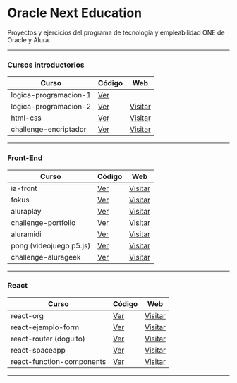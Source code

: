 # Oracle Next Education

Proyectos y ejercicios del programa de tecnología y empleabilidad ONE de Oracle y Alura.

---

### Cursos introductorios

| Curso                 | Código                                                                                    | Web                                                                                 |
| --------------------- | ----------------------------------------------------------------------------------------- | ----------------------------------------------------------------------------------- |
| logica-programacion-1 | [Ver](https://github.com/romanrios/oracle-next-education/tree/main/logica-programacion-1) |                                                                                     |
| logica-programacion-2 | [Ver](https://github.com/romanrios/oracle-next-education/tree/main/logica-programacion-2) | [Visitar](https://romanrios.github.io/oracle-next-education/logica-programacion-2/) |
| html-css              | [Ver](https://github.com/romanrios/oracle-next-education/tree/main/html-css)              | [Visitar](https://romanrios.github.io/oracle-next-education/html-css/)              |
| challenge-encriptador | [Ver](https://github.com/romanrios/oracle-next-education/tree/main/challenge-encriptador) | [Visitar](https://romanrios.github.io/oracle-next-education/challenge-encriptador/) |

---

### Front-End

| Curso                   | Código                                                                                  | Web                                                                               |
| ----------------------- | --------------------------------------------------------------------------------------- | --------------------------------------------------------------------------------- |
| ia-front                | [Ver](https://github.com/romanrios/oracle-next-education/tree/main/ia-front)            | [Visitar](https://romanrios.github.io/oracle-next-education/ia-front/)            |
| fokus                   | [Ver](https://github.com/romanrios/oracle-next-education/tree/main/fokus)               | [Visitar](https://romanrios.github.io/oracle-next-education/fokus/)               |
| aluraplay               | [Ver](https://github.com/romanrios/oracle-next-education/tree/main/aluraplay)           | [Visitar](https://romanrios.github.io/oracle-next-education/aluraplay/)           |
| challenge-portfolio     | [Ver](https://github.com/romanrios/oracle-next-education/tree/main/challenge-portfolio) | [Visitar](https://romanrios.github.io/oracle-next-education/challenge-portfolio)  |
| aluramidi               | [Ver](https://github.com/romanrios/oracle-next-education/tree/main/aluramidi)           | [Visitar](https://romanrios.github.io/oracle-next-education/aluramidi/)           |
| pong (videojuego p5.js) | [Ver](https://github.com/romanrios/oracle-next-education/tree/main/pong)                | [Visitar](https://romanrios.github.io/oracle-next-education/pong/)                |
| challenge-alurageek     | [Ver](https://github.com/romanrios/oracle-next-education/tree/main/challenge-alurageek) | [Visitar](https://romanrios.github.io/oracle-next-education/challenge-alurageek/) |

---

### React

| Curso                     | Código                                                                                        | Web                                                                                         |
| ------------------------- | --------------------------------------------------------------------------------------------- | ------------------------------------------------------------------------------------------- |
| react-org                 | [Ver](https://github.com/romanrios/oracle-next-education/tree/main/react-org)                 | [Visitar](https://romanrios.github.io/oracle-next-education/react-org/dist)                 |
| react-ejemplo-form        | [Ver](https://github.com/romanrios/oracle-next-education/tree/main/react-ejemplo-form)        | [Visitar](https://romanrios.github.io/oracle-next-education/react-ejemplo-form/dist)        |
| react-router (doguito)    | [Ver](https://github.com/romanrios/oracle-next-education/tree/main/react-router)              | [Visitar](https://romanrios.github.io/oracle-next-education/react-router/dist)              |
| react-spaceapp            | [Ver](https://github.com/romanrios/oracle-next-education/tree/main/react-spaceapp)            | [Visitar](https://romanrios.github.io/oracle-next-education/react-spaceapp/dist)            |
| react-function-components | [Ver](https://github.com/romanrios/oracle-next-education/tree/main/react-function-components) | [Visitar](https://romanrios.github.io/oracle-next-education/react-function-components/dist) |

---
